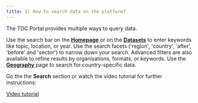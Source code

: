```yaml
---
title: 1) How to search data on the platform?
---
```


The TDC Portal provides multiple ways to query data. 

Use the search bar on the [__Homepage__](https://portal.transport-data.org/) or on the [__Datasets__](https://portal.transport-data.org/datasets) to enter keywords like topic, location, or year. Use the search facets ('region', 'country', 'after', 'before' and 'sector') to narrow down your search. Advanced filters are also available to refine results by organisations, formats, or keywords. Use the [__Geography__](https://portal.transport-data.org/geography) page to search for country-specific data.

Go the the __Search__ section or watch the video tutorial for further instructions:

[Video tutorial](https://github.com/user-attachments/assets/d5d5c2b0-b761-4435-8c09-252fcba21529)





